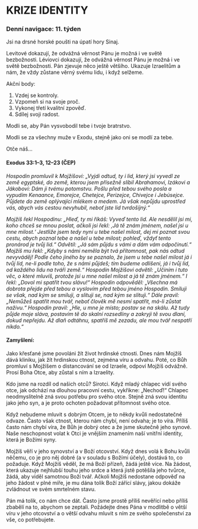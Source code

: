 # KRIZE IDENTITY

### Denní navigace: 11. týden

Jsi na drsné horské poušti na úpatí hory Sinaj.

Levitové dokazují, že odvážná věrnost Pánu je možná i ve světě bezbožnosti. Léviovci dokazují, že odvážná věrnost Pánu je možná i ve světě bezbožnosti. Pán zjevuje něco ještě většího. Ukazuje Izraelitům a nám, že vždy zůstane věrný svému lidu, i když selžeme.

Akční body:
1. Vzdej se kontroly.
2. Vzpomeň si na svoje proč.
3. Vykonej třetí kvalitní zpověď.
4. Sdílej svoji radost.

Modli se, aby Pán vysvobodil tebe i tvoje bratrstvo.

Modli se za všechny muže v Exodu, stejně jako oni se modlí za tebe.

Otče náš...

#### Exodus 33:1–3, 12–23 (ČEP)
*Hospodin promluvil k Mojžíšovi: „Vyjdi odtud, ty i lid, který jsi vyvedl ze země egyptské, do země, kterou jsem přísežně slíbil Abrahamovi, Izákovi a Jákobovi: Dám ji tvému potomstvu. Pošlu před tebou svého posla a vypudím Kenaance, Emorejce, Chetejce, Perizejce, Chivejce i Jebúsejce. Půjdete do země oplývající mlékem a medem. Já však nepůjdu uprostřed vás, abych vás cestou nevyhubil, neboť jste lid tvrdošíjný.“*

*Mojžíš řekl Hospodinu: „Hleď, ty mi říkáš: Vyveď tento lid. Ale nesdělil jsi mi, koho chceš se mnou poslat, ačkoli jsi řekl: ‚Já tě znám jménem, našel jsi u mne milost.‘ Jestliže jsem tedy nyní u tebe našel milost, dej mi poznat svou cestu, abych poznal tebe a našel u tebe milost; pohleď, vždyť tento pronárod je tvůj lid.“ Odvětil: „Já sám půjdu s vámi a dám vám odpočinutí.“ Mojžíš mu řekl: „Kdyby s námi neměla být tvá přítomnost, pak nás odtud nevyváděj! Podle čeho jiného by se poznalo, že jsem u tebe našel milost já i tvůj lid, ne-li podle toho, že s námi půjdeš; tím budeme odlišeni, já i tvůj lid, od každého lidu na tváři země.“ Hospodin Mojžíšovi odvětil: „Učiním i tuto věc, o které mluvíš, protože jsi u mne našel milost a já tě znám jménem.“ I řekl: „Dovol mi spatřit tvou slávu!“ Hospodin odpověděl: „Všechna má dobrota přejde před tebou a vyslovím před tebou jméno Hospodin. Smiluji se však, nad kým se smiluji, a slituji se, nad kým se slituji.“ Dále pravil: „Nemůžeš spatřit mou tvář, neboť člověk mě nesmí spatřit, má-li zůstat naživu.“ Hospodin pravil: „Hle, u mne je místo; postav se na skálu. Až tudy půjde moje sláva, postavím tě do skalní rozsedliny a zakryji tě svou dlaní, dokud nepřejdu. Až dlaň odtáhnu, spatříš mě zezadu, ale mou tvář nespatří nikdo.“*

#### Zamyšlení:
Jako křesťané jsme povoláni žít život hrdinské ctnosti. Dnes nám Mojžíš dává kliniku, jak žít hrdinskou ctnost, zejména víru a odvahu. Poté, co Bůh promluví s Mojžíšem o distancování se od Izraele, odpoví Mojžíš odvážně. Prosí Boha Otce, aby zůstal s ním a Izraelity.

Kdo jsme na rozdíl od našich otců? Sirotci. Když mladý chlapec vidí svého otce, jak odchází na dlouhou pracovní cestu, vykřikne: „Nechoď!“ Chlapec neodmyslitelně zná svou potřebu pro svého otce. Stejně zná svou identitu jako jeho syn, a je proto ochoten požadovat přítomnost svého otce.

Když nebudeme mluvit s dobrým Otcem, je to někdy kvůli nedostatečné odvaze. Často však ctnost, kterou nám chybí, není odvaha; je to víra. Příliš často nám chybí víra, že Bůh je dobrý otec a že jsme skutečně jeho synové. Naše neschopnost volat k Otci je vnějším znamením naší vnitřní identity, která je Božími syny.

Mojžíš věří v jeho synovství a v Boží otcovství. Když dnes volá k Bohu kvůli něčemu, co je pro něj dobré (a v souladu s Božími účely), dostává to, co požaduje. Když Mojžíš věděl, že má Boží přízeň, žádá ještě více. Na žádost, která ukazuje nejhlubší touhu jeho srdce a která jistě potěšila jeho tvůrce, žádá, aby viděl samotnou Boží tvář. Ačkoli Mojžíš nedostane odpověď na jeho žádost v plné míře, je mu dána tolik Boží zářící slávy, jakou dokáže zvládnout ve svém smrtelném stavu.

Pán má tolik, co nám chce dát. Často jsme prostě příliš nevěřící nebo příliš zbabělí na to, abychom se zeptali. Požádejte dnes Pána v modlitbě o větší víru v jeho otcovství a o větší odvahu mluvit s ním ze svého společenství za vše, co potřebujete.
